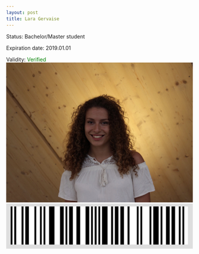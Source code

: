 ```yaml
---
layout: post
title: Lara Gervaise
---
```


Status: Bachelor/Master student

Expiration date: 2019.01.01

Validity: <font color="green"> Verified</font> 
![](/members/img/Lara_Gervaise.png)
![](/members/img/bar.png)
